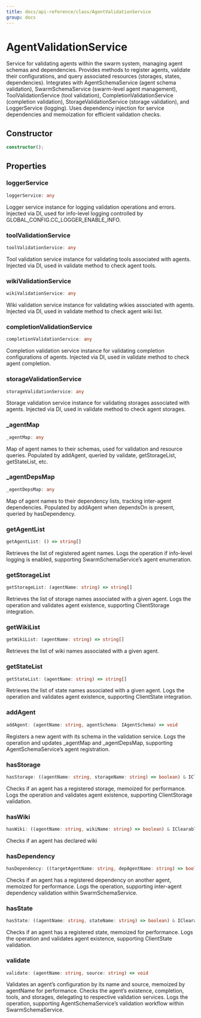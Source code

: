 ```yaml
---
title: docs/api-reference/class/AgentValidationService
group: docs
---
```


# AgentValidationService

Service for validating agents within the swarm system, managing agent schemas and dependencies.
Provides methods to register agents, validate their configurations, and query associated resources (storages, states, dependencies).
Integrates with AgentSchemaService (agent schema validation), SwarmSchemaService (swarm-level agent management),
ToolValidationService (tool validation), CompletionValidationService (completion validation),
StorageValidationService (storage validation), and LoggerService (logging).
Uses dependency injection for service dependencies and memoization for efficient validation checks.

## Constructor

```ts
constructor();
```

## Properties

### loggerService

```ts
loggerService: any
```

Logger service instance for logging validation operations and errors.
Injected via DI, used for info-level logging controlled by GLOBAL_CONFIG.CC_LOGGER_ENABLE_INFO.

### toolValidationService

```ts
toolValidationService: any
```

Tool validation service instance for validating tools associated with agents.
Injected via DI, used in validate method to check agent tools.

### wikiValidationService

```ts
wikiValidationService: any
```

Wiki validation service instance for validating wikies associated with agents.
Injected via DI, used in validate method to check agent wiki list.

### completionValidationService

```ts
completionValidationService: any
```

Completion validation service instance for validating completion configurations of agents.
Injected via DI, used in validate method to check agent completion.

### storageValidationService

```ts
storageValidationService: any
```

Storage validation service instance for validating storages associated with agents.
Injected via DI, used in validate method to check agent storages.

### _agentMap

```ts
_agentMap: any
```

Map of agent names to their schemas, used for validation and resource queries.
Populated by addAgent, queried by validate, getStorageList, getStateList, etc.

### _agentDepsMap

```ts
_agentDepsMap: any
```

Map of agent names to their dependency lists, tracking inter-agent dependencies.
Populated by addAgent when dependsOn is present, queried by hasDependency.

### getAgentList

```ts
getAgentList: () => string[]
```

Retrieves the list of registered agent names.
Logs the operation if info-level logging is enabled, supporting SwarmSchemaService’s agent enumeration.

### getStorageList

```ts
getStorageList: (agentName: string) => string[]
```

Retrieves the list of storage names associated with a given agent.
Logs the operation and validates agent existence, supporting ClientStorage integration.

### getWikiList

```ts
getWikiList: (agentName: string) => string[]
```

Retrieves the list of wiki names associated with a given agent.

### getStateList

```ts
getStateList: (agentName: string) => string[]
```

Retrieves the list of state names associated with a given agent.
Logs the operation and validates agent existence, supporting ClientState integration.

### addAgent

```ts
addAgent: (agentName: string, agentSchema: IAgentSchema) => void
```

Registers a new agent with its schema in the validation service.
Logs the operation and updates _agentMap and _agentDepsMap, supporting AgentSchemaService’s agent registration.

### hasStorage

```ts
hasStorage: ((agentName: string, storageName: string) => boolean) & IClearableMemoize<string> & IControlMemoize<string, boolean>
```

Checks if an agent has a registered storage, memoized for performance.
Logs the operation and validates agent existence, supporting ClientStorage validation.

### hasWiki

```ts
hasWiki: ((agentName: string, wikiName: string) => boolean) & IClearableMemoize<string> & IControlMemoize<string, boolean>
```

Checks if an agent has declared wiki

### hasDependency

```ts
hasDependency: ((targetAgentName: string, depAgentName: string) => boolean) & IClearableMemoize<string> & IControlMemoize<string, boolean>
```

Checks if an agent has a registered dependency on another agent, memoized for performance.
Logs the operation, supporting inter-agent dependency validation within SwarmSchemaService.

### hasState

```ts
hasState: ((agentName: string, stateName: string) => boolean) & IClearableMemoize<string> & IControlMemoize<string, boolean>
```

Checks if an agent has a registered state, memoized for performance.
Logs the operation and validates agent existence, supporting ClientState validation.

### validate

```ts
validate: (agentName: string, source: string) => void
```

Validates an agent’s configuration by its name and source, memoized by agentName for performance.
Checks the agent’s existence, completion, tools, and storages, delegating to respective validation services.
Logs the operation, supporting AgentSchemaService’s validation workflow within SwarmSchemaService.
